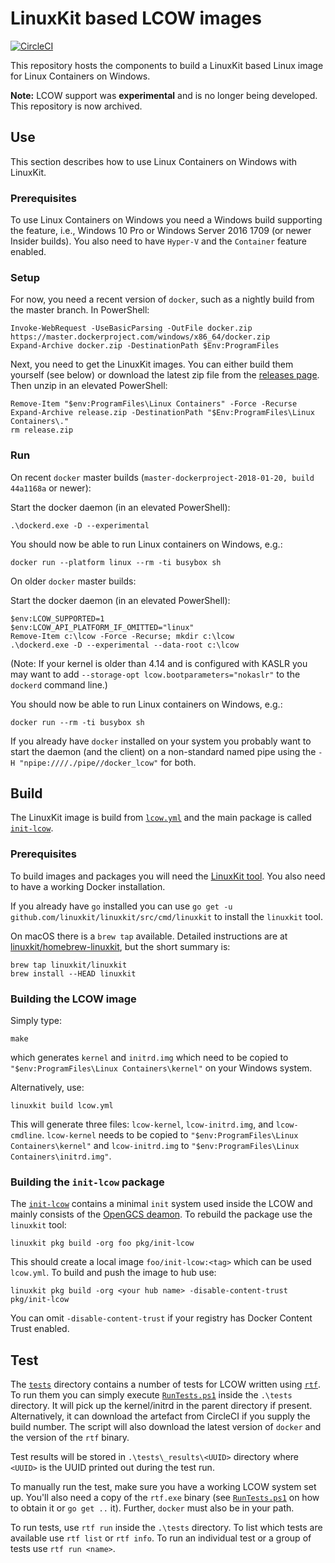 # LinuxKit based LCOW images

[![CircleCI](https://circleci.com/gh/linuxkit/lcow.svg?style=svg)](https://circleci.com/gh/linuxkit/lcow)

This repository hosts the components to build a LinuxKit based Linux
image for Linux Containers on Windows.

**Note:** LCOW support was **experimental** and is no longer being developed. This
repository is now archived. 


## Use

This section describes how to use Linux Containers on Windows with LinuxKit.


### Prerequisites

To use Linux Containers on Windows you need a Windows build supporting
the feature, i.e., Windows 10 Pro or Windows Server 2016 1709 (or
newer Insider builds). You also need to have `Hyper-V` and the
`Container` feature enabled.


### Setup

For now, you need a recent version of `docker`, such as a nightly
build from the master branch. In PowerShell:

```
Invoke-WebRequest -UseBasicParsing -OutFile docker.zip https://master.dockerproject.com/windows/x86_64/docker.zip
Expand-Archive docker.zip -DestinationPath $Env:ProgramFiles
```

Next, you need to get the LinuxKit images. You can either build them
yourself (see below) or download the latest zip file from the
[releases page](https://github.com/linuxkit/lcow/releases). Then unzip
in an elevated PowerShell:

```
Remove-Item "$env:ProgramFiles\Linux Containers" -Force -Recurse
Expand-Archive release.zip -DestinationPath "$Env:ProgramFiles\Linux Containers\."
rm release.zip
```

### Run

On recent `docker` master builds (`master-dockerproject-2018-01-20, build 44a1168a` or newer):

Start the docker daemon (in an elevated PowerShell):

```
.\dockerd.exe -D --experimental
```

You should now be able to run Linux containers on Windows, e.g.:

```
docker run --platform linux --rm -ti busybox sh
```

On older `docker` master builds:

Start the docker daemon (in an elevated PowerShell):

```
$env:LCOW_SUPPORTED=1
$env:LCOW_API_PLATFORM_IF_OMITTED="linux"
Remove-Item c:\lcow -Force -Recurse; mkdir c:\lcow
.\dockerd.exe -D --experimental --data-root c:\lcow
```

(Note: If your kernel is older than 4.14 and is configured with KASLR
you may want to add `--storage-opt lcow.bootparameters="nokaslr"` to
the `dockerd` command line.)

You should now be able to run Linux containers on Windows, e.g.:

```
docker run --rm -ti busybox sh
```

If you already have `docker` installed on your system you probably
want to start the daemon (and the client) on a non-standard named pipe
using the `-H "npipe:////./pipe//docker_lcow"` for both.


## Build

The LinuxKit image is build from [`lcow.yml`](./lcow.yml) and the main
package is called [`init-lcow`](./pkg/init-lcow).

### Prerequisites

To build images and packages you will need the [LinuxKit
tool](https://github.com/linuxkit/linuxkit/tree/master/src/cmd/linuxkit). You
also need to have a working Docker installation.

If you already have `go` installed you can use `go get -u
github.com/linuxkit/linuxkit/src/cmd/linuxkit` to install the
`linuxkit` tool.

On macOS there is a `brew tap` available. Detailed instructions are at
[linuxkit/homebrew-linuxkit](https://github.com/linuxkit/homebrew-linuxkit),
but the short summary is:

```
brew tap linuxkit/linuxkit
brew install --HEAD linuxkit
```


### Building the LCOW image

Simply type:

```
make
```

which generates `kernel` and `initrd.img` which need to be copied to `"$env:ProgramFiles\Linux Containers\kernel"` on your Windows system.


Alternatively, use:

```
linuxkit build lcow.yml
```

This will generate three files: `lcow-kernel`, `lcow-initrd.img`, and
`lcow-cmdline`. `lcow-kernel` needs to be copied to
`"$env:ProgramFiles\Linux Containers\kernel"` and
`lcow-initrd.img` to `"$env:ProgramFiles\Linux
Containers\initrd.img"`.


### Building the `init-lcow` package

The [`init-lcow`](./pkg/init-lcow) contains a minimal `init` system
used inside the LCOW and mainly consists of the [OpenGCS
deamon](https://github.com/Microsoft/opengcs). To rebuild the package
use the `linuxkit` tool:

```
linuxkit pkg build -org foo pkg/init-lcow
```

This should create a local image `foo/init-lcow:<tag>` which can be used `lcow.yml`. To build and push the image to hub use:

```
linuxkit pkg build -org <your hub name> -disable-content-trust pkg/init-lcow
```

You can omit `-disable-content-trust` if your registry has Docker
Content Trust enabled.


## Test

The [`tests`](./tests) directory contains a number of tests for LCOW
written using [`rtf`](https://github.com/linuxkit/rtf). To run them
you can simply execute [`RunTests.ps1`](./tests/RunTests.ps1) inside
the `.\tests` directory. It will pick up the kernel/initrd in the
parent directory if present. Alternatively, it can download the
artefact from CircleCI if you supply the build number. The script will
also download the latest version of `docker` and the version of the
`rtf` binary.

Test results will be stored in `.\tests\_results\<UUID>` directory
where `<UUID>` is the UUID printed out during the test run.

To manually run the test, make sure you have a working LCOW system set
up. You'll also need a copy of the `rtf.exe` binary (see
[`RunTests.ps1`](./tests/RunTests.ps1) on how to obtain it or `go get
..` it). Further, `docker` must also be in your path.

To run tests, use `rtf run` inside the `.\tests` directory. To list
which tests are available use `rtf list` or `rtf info`. To run an
individual test or a group of tests use `rtf run <name>`.

